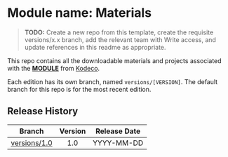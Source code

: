 # Module name: Materials

> __TODO:__ Create a new repo from this template, create the requisite versions/x.x branch, add the relevant team with Write access, and update references in this readme as appropriate.


This repo contains all the downloadable materials and projects associated with the **[MODULE](https://www.kodeco.com/library)** from [Kodeco](https://www.kodeco.com).

Each edition has its own branch, named `versions/[VERSION]`. The default branch for this repo is for the most recent edition.

## Release History

| Branch                                                                                  | Version | Release Date |
| --------------------------------------------------------------------------------------- |:-------:|:------------:|
| [versions/1.0](https://github.com/kodecocodes/m3-TODO-materials/tree/versions/1.0) | 1.0     | YYYY-MM-DD   |
